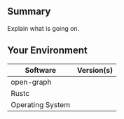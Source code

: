 ## Summary
Explain what is going on.

## Your Environment
| Software         | Version(s) |
| ---------------- | ---------- |
| open-graph      |
| Rustc            |
| Operating System |
